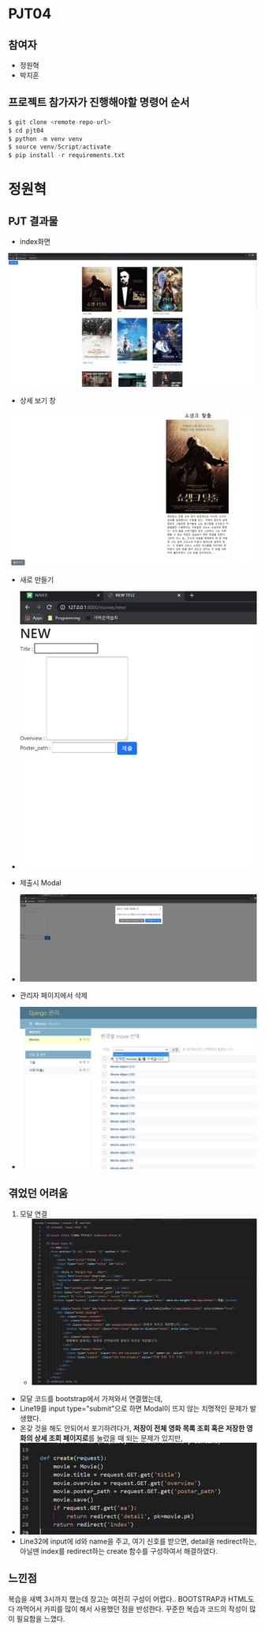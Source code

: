 # PJT04

## 참여자
- 정원혁
- 박지훈

## 프로젝트 참가자가 진행해야할 명령어 순서
```python
$ git clone <remote-repo-url>
$ cd pjt04
$ python -m venv venv
$ source venv/Script/activate
$ pip install -r requirements.txt
```



# 정원혁

## PJT 결과물

- index화면

![image-20210312175558727](README.assets/image-20210312175558727.png)



- 상세 보기 창

![image-20210312175730971](README.assets/image-20210312175730971.png)



- 새로 만들기
- ![image-20210312183059157](README.assets/image-20210312183059157.png)
- 제출시 Modal
- ![image-20210312183128469](README.assets/image-20210312183128469.png)





- 관리자 페이지에서 삭제
- ![image-20210312183354613](README.assets/image-20210312183354613.png)





## 겪었던 어려움

1. 모달 연결
   - ![image-20210312184922294](README.assets/image-20210312184922294.png)

- 모달 코드를 bootstrap에서 가져와서 연결했는데,
- Line19를 input type="submit"으로 하면 Modal이 뜨지 않는 치명적인 문제가 발생했다.
- 온갖  것을 해도 안되어서 포기하려다가, **저장이 전체 영화 목록 조회 혹은 저장한 영화의 상세 조회 페이지로**를 눌렀을 때 되는 문제가 있지만,
- ![image-20210312185052026](README.assets/image-20210312185052026.png)
- Line32에 input에 id와 name을 주고, 여기 신호를 받으면, detail을 redirect하는, 아닐땐 index를 redirect하는 create 함수를 구성하여서 해결하였다.



## 느낀점

복습을 새벽 3시까지 했는데 장고는 여전히 구성이 어렵다.. BOOTSTRAP과 HTML도 다 까먹어서 카피를 많이 해서 사용했던 점을 반성한다. 꾸준한 복습과 코드의 작성이 많이 필요함을 느꼈다.